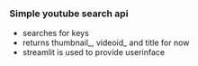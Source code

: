 ### Simple youtube search api

- searches for keys 
- returns thumbnail_, videoid_ and title for now
- streamlit is used to provide userinface 
